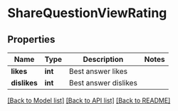 # ShareQuestionViewRating

## Properties
Name | Type | Description | Notes
------------ | ------------- | ------------- | -------------
**likes** | **int** | Best answer likes | 
**dislikes** | **int** | Best answer dislikes | 

[[Back to Model list]](../README.md#documentation-for-models) [[Back to API list]](../README.md#documentation-for-api-endpoints) [[Back to README]](../README.md)


